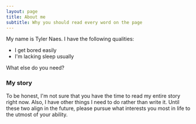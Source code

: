 ```yaml
---
layout: page
title: About me
subtitle: Why you should read every word on the page
---
```


My name is Tyler Naes. I have the following qualities:

- I get bored easily
- I'm lacking sleep usually

What else do you need?

### My story

To be honest, I'm not sure that you have the time to read my entire story right now. Also, I have other things I need to do rather than write it. Until these two align in the future, please pursue what interests you most in life to the utmost of your ability.
